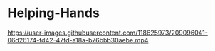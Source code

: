 # Helping-Hands





https://user-images.githubusercontent.com/118625973/209096041-06d26174-fd42-47fd-a18a-b76bbb30aebe.mp4

